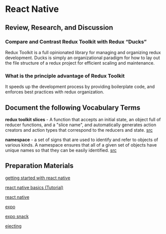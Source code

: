 # React Native

## Review, Research, and Discussion

### Compare and Contrast Redux Toolkit with Redux “Ducks”

Redux Toolkit is a full opinionated library for managing and organizing redux development. Ducks is simply an organizational paradigm for how to lay out the file structure of a redux project for efficient scaling and maintenance.

### What is the principle advantage of Redux Toolkit

It speeds up the development process by providing boilerplate code, and enforces best practices with redux organization.

## Document the following Vocabulary Terms

**redux toolkit slices** - A function that accepts an initial state, an object full of reducer functions, and a "slice name", and automatically generates action creators and action types that correspond to the reducers and state. [src](https://redux-toolkit.js.org/api/createslice/)

**namespace** - a set of signs that are used to identify and refer to objects of various kinds. A namespace ensures that all of a given set of objects have unique names so that they can be easily identified. [src](https://en.wikipedia.org/wiki/Namespace)

## Preparation Materials

[getting started with react native](https://reactnative.dev/docs/getting-started)

[react native basics (Tutorial)](https://reactnative.dev/docs/tutorial)

[react native](https://reactnative.dev/)

[expo](https://expo.io/)

[expo snack](https://snack.expo.io/)

[ejecting](https://docs.expo.io/expokit/eject/)
